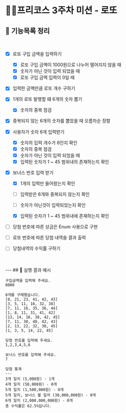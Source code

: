 #  👨‍💻프리코스 3주차 미션 - 로또


## 📮 기능목록 정리
<br>

- [x] 로또 구입 금액을 입력하기 

  -[x] 로또 구입 금액이 1000원으로 나누어 떨어지지 않을 때
  -[x] 숫자가 아닌 것이 입력 되었을 때
  -[x] 로또 구입 금액 입력이 0일 때
-[x] 입력한 금액만큼 로또 개수 구하기

    
-[x] 1개의 로또 발행할 떄 6개의 숫자 뽑기
  -[x] 숫자의 중복 점검
-[x] 중복되지 않는 6개의 숫자를 뽑았을 때 오름차순 정렬


- [x] 사용자가 숫자 6개 입력받기
  -[x] 숫자의 입력 개수가 6인지 확인
  -[x] 숫자의 중복 점검
  -[x] 숫자가 아닌 것이 입력 되었을 때
  -[x] 입력된 숫자가 1 ~ 45 범위내의 존재하는지 확인

-[x] 보너스 번호 입력 받기
  -[x] 1개의 입력만 들어왔는지 확인
  -[ ] 입력받은 6개와 중복되지 않는지 확인
  -[ ] 숫자가 아닌것이 입력되었는지 확인
  -[x] 입력된 숫자가 1 ~ 45 범위내에 존재하는지 확인



- [ ] 당첨 번호에 따른 상금은 Enum 사용으로 구현

- [ ] 로또 번호에 따른 당첨 내역을 결과 출력
- [ ] 당첨내역의 수익률 구하기
<br>
</br>
---
## 🎯 실행 결과 예시

```
구입금액을 입력해 주세요.
8000

8개를 구매했습니다.
[8, 21, 23, 41, 42, 43] 
[3, 5, 11, 16, 32, 38] 
[7, 11, 16, 35, 36, 44] 
[1, 8, 11, 31, 41, 42] 
[13, 14, 16, 38, 42, 45] 
[7, 11, 30, 40, 42, 43] 
[2, 13, 22, 32, 38, 45] 
[1, 3, 5, 14, 22, 45]

당첨 번호를 입력해 주세요.
1,2,3,4,5,6

보너스 번호를 입력해 주세요.
7

당첨 통계
---
3개 일치 (5,000원) - 1개
4개 일치 (50,000원) - 0개
5개 일치 (1,500,000원) - 0개
5개 일치, 보너스 볼 일치 (30,000,000원) - 0개
6개 일치 (2,000,000,000원) - 0개
총 수익률은 62.5%입니다.
```